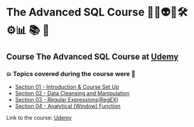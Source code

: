 # The Advanced SQL Course 👨‍💻👽🤖🛠️⚙️:bar_chart: :books: :game_die:
## Course The Advanced SQL Course at [Udemy](https://www.udemy.com/course/the-advanced-sql-course-2021/)
### 💥 Topics covered during the course were 🚀
- [Section 01 - Introduction & Course Set Up](https://github.com/romulovieira777/The_Advanced_SQL_Course/tree/main/Section_01_Introduction_Course_Set_Up)
- [Section 02 - Data Cleansing and Manipulation](https://github.com/romulovieira777/The_Advanced_SQL_Course/tree/main/Section_02_Data_Cleansing_And_Manipulation)
- [Section 03 - Regular Expressions(RegEX)](https://github.com/romulovieira777/The_Advanced_SQL_Course/tree/main/Section_03_Regular_Expressions_RegEX)
- [Section 04 - Analytical (Window) Function](https://github.com/romulovieira777/The_Advanced_SQL_Course/tree/main/Section_04_Analytical_Window_Function)


Link to the course: [Udemy](https://www.udemy.com/course/the-advanced-sql-course-2021/)
